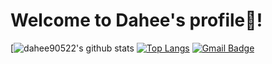 Welcome to Dahee's profile👋!
===================
[![dahee90522's github stats](https://github-readme-stats.vercel.app/api?username=dahee90522&show_icons=true&theme=radical)
[![Top Langs](https://github-readme-stats.vercel.app/api/top-langs/?username=dahee90522&layout=compact)](https://github.com/DAGGUDAGGU/daggu)
[![Gmail Badge](https://img.shields.io/badge/Gmail-d14836?style=plastic&logo=Gmail&logoColor=white&link=mailto:snugyun01@gmail.com)](mailto:s2018s40@e-mirim.hs.kr)
<!--
**dahee90522/dahee90522** is a ✨ _special_ ✨ repository because its `README.md` (this file) appears on your GitHub profile.
flat-square
Here are some ideas to get you started:

- 🔭 I’m currently working on ...
- 🌱 I’m currently learning ...
- 👯 I’m looking to collaborate on ...
- 🤔 I’m looking for help with ...
- 💬 Ask me about ...
- 📫 How to reach me: ...
- 😄 Pronouns: ...
- ⚡ Fun fact: ...
-->
